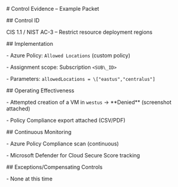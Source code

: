 \# Control Evidence – Example Packet



\## Control ID

CIS 1.1 / NIST AC-3 – Restrict resource deployment regions



\## Implementation

\- Azure Policy: `Allowed Locations` (custom policy)

\- Assignment scope: Subscription `<SUB\_ID>`

\- Parameters: `allowedLocations = \["eastus","centralus"]`



\## Operating Effectiveness

\- Attempted creation of a VM in `westus` → \*\*Denied\*\* (screenshot attached)

\- Policy Compliance export attached (CSV/PDF)



\## Continuous Monitoring

\- Azure Policy Compliance scan (continuous)

\- Microsoft Defender for Cloud Secure Score tracking



\## Exceptions/Compensating Controls

\- None at this time



